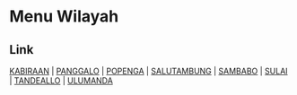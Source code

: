 # Menu Wilayah

## Link

[KABIRAAN](https://github.com/gigit-pemilu/pemilu-2024-76-sulawesi-barat/tree/main/pilpres/hitung-suara/sub/76-sulawesi-barat/sub/05-majene/sub/05-ulumanda/sub/2001-kabiraan)
 | 
[PANGGALO](https://github.com/gigit-pemilu/pemilu-2024-76-sulawesi-barat/tree/main/pilpres/hitung-suara/sub/76-sulawesi-barat/sub/05-majene/sub/05-ulumanda/sub/2008-panggalo)
 | 
[POPENGA](https://github.com/gigit-pemilu/pemilu-2024-76-sulawesi-barat/tree/main/pilpres/hitung-suara/sub/76-sulawesi-barat/sub/05-majene/sub/05-ulumanda/sub/2006-popenga)
 | 
[SALUTAMBUNG](https://github.com/gigit-pemilu/pemilu-2024-76-sulawesi-barat/tree/main/pilpres/hitung-suara/sub/76-sulawesi-barat/sub/05-majene/sub/05-ulumanda/sub/2005-salutambung)
 | 
[SAMBABO](https://github.com/gigit-pemilu/pemilu-2024-76-sulawesi-barat/tree/main/pilpres/hitung-suara/sub/76-sulawesi-barat/sub/05-majene/sub/05-ulumanda/sub/2002-sambabo)
 | 
[SULAI](https://github.com/gigit-pemilu/pemilu-2024-76-sulawesi-barat/tree/main/pilpres/hitung-suara/sub/76-sulawesi-barat/sub/05-majene/sub/05-ulumanda/sub/2007-sulai)
 | 
[TANDEALLO](https://github.com/gigit-pemilu/pemilu-2024-76-sulawesi-barat/tree/main/pilpres/hitung-suara/sub/76-sulawesi-barat/sub/05-majene/sub/05-ulumanda/sub/2003-tandeallo)
 | 
[ULUMANDA](https://github.com/gigit-pemilu/pemilu-2024-76-sulawesi-barat/tree/main/pilpres/hitung-suara/sub/76-sulawesi-barat/sub/05-majene/sub/05-ulumanda/sub/2004-ulumanda)

